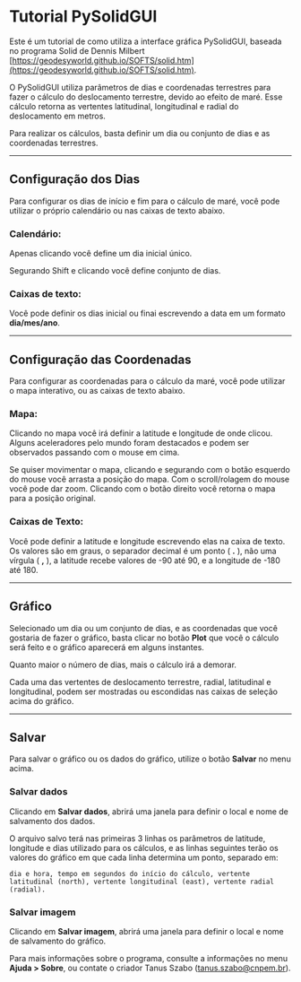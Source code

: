 # Tutorial PySolidGUI

Este é um tutorial de como utiliza a interface gráfica PySolidGUI, baseada no programa Solid de Dennis Milbert [https://geodesyworld.github.io/SOFTS/solid.htm](https://geodesyworld.github.io/SOFTS/solid.htm).

O PySolidGUI utiliza parâmetros de dias e coordenadas terrestres para fazer o cálculo do deslocamento terrestre, devido ao efeito de maré. Esse cálculo retorna as vertentes latitudinal, longitudinal e radial do deslocamento em metros.

Para realizar os cálculos, basta definir um dia ou conjunto de dias e as coordenadas terrestres.

----
## Configuração dos Dias
Para configurar os dias de início e fim para o cálculo de maré, você pode utilizar o próprio calendário ou nas caixas de texto abaixo.

### Calendário:
Apenas clicando você define um dia inicial único.

Segurando Shift e clicando você define conjunto de dias.
### Caixas de texto:
Você pode definir os dias inicial ou finai escrevendo a data em um formato **dia/mes/ano**.

----
## Configuração das Coordenadas
Para configurar as coordenadas para o cálculo da maré, você pode utilizar o mapa interativo, ou as caixas de texto abaixo.
### Mapa:
Clicando no mapa você irá definir a latitude e longitude de onde clicou. Alguns aceleradores pelo mundo foram destacados e podem ser observados passando com o mouse em cima.

Se quiser movimentar o mapa, clicando e segurando com o botão esquerdo do mouse você arrasta a posição do mapa. Com o scroll/rolagem do mouse você pode dar zoom. Clicando com o botão direito você retorna o mapa para a posição original.
### Caixas de Texto:
Você pode definir a latitude e longitude escrevendo elas na caixa de texto. Os valores são em graus, o separador decimal é um ponto ( **.** ), não uma vírgula ( **,** ), a latitude recebe valores de -90 até 90, e a longitude de -180 até 180.

----
## Gráfico
Selecionado um dia ou um conjunto de dias, e as coordenadas que você gostaria de fazer o gráfico, basta clicar no botão **Plot** que você o cálculo será feito e o gráfico aparecerá em alguns instantes.

Quanto maior o número de dias, mais o cálculo irá a demorar.

Cada uma das vertentes de deslocamento terrestre, radial, latitudinal e longitudinal, podem ser mostradas ou escondidas nas caixas de seleção acima do gráfico.

----
## Salvar
Para salvar o gráfico ou os dados do gráfico, utilize o botão **Salvar** no menu acima.
### Salvar dados
Clicando em **Salvar dados**, abrirá uma janela para definir o local e nome de salvamento dos dados.

O arquivo salvo terá nas primeiras 3 linhas os parâmetros de latitude, longitude e dias utilizado para os cálculos, e as linhas seguintes terão os valores do gráfico em que cada linha determina um ponto, separado em:

    dia e hora, tempo em segundos do início do cálculo, vertente latitudinal (north), vertente longitudinal (east), vertente radial (radial). 
### Salvar imagem
Clicando em **Salvar imagem**, abrirá uma janela para definir o local e nome de salvamento do gráfico.


Para mais informações sobre o programa, consulte a informações no menu **Ajuda > Sobre**, ou contate o criador Tanus Szabo (tanus.szabo@cnpem.br).